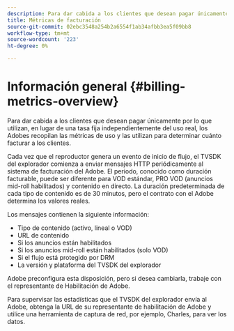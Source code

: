 ```yaml
---
description: Para dar cabida a los clientes que desean pagar únicamente por lo que utilizan, en lugar de una tasa fija independientemente del uso real, los Adobes recopilan las métricas de uso y las utilizan para determinar cuánto facturar a los clientes.
title: Métricas de facturación
source-git-commit: 02ebc3548a254b2a6554f1ab34afbb3ea5f09bb8
workflow-type: tm+mt
source-wordcount: '223'
ht-degree: 0%

---
```


# Información general {#billing-metrics-overview}

Para dar cabida a los clientes que desean pagar únicamente por lo que utilizan, en lugar de una tasa fija independientemente del uso real, los Adobes recopilan las métricas de uso y las utilizan para determinar cuánto facturar a los clientes.

Cada vez que el reproductor genera un evento de inicio de flujo, el TVSDK del explorador comienza a enviar mensajes HTTP periódicamente al sistema de facturación del Adobe. El periodo, conocido como duración facturable, puede ser diferente para VOD estándar, PRO VOD (anuncios mid-roll habilitados) y contenido en directo. La duración predeterminada de cada tipo de contenido es de 30 minutos, pero el contrato con el Adobe determina los valores reales.

Los mensajes contienen la siguiente información:

* Tipo de contenido (activo, lineal o VOD)
* URL de contenido
* Si los anuncios están habilitados
* Si los anuncios mid-roll están habilitados (solo VOD)
* Si el flujo está protegido por DRM
* La versión y plataforma del TVSDK del explorador

Adobe preconfigura esta disposición, pero si desea cambiarla, trabaje con el representante de Habilitación de Adobe.

Para supervisar las estadísticas que el TVSDK del explorador envía al Adobe, obtenga la URL de su representante de habilitación de Adobe y utilice una herramienta de captura de red, por ejemplo, Charles, para ver los datos.

